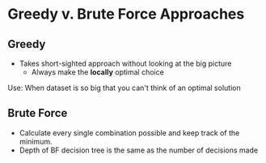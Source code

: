 # Greedy v. Brute Force Approaches

## Greedy

- Takes short-sighted approach without looking at the big picture
  - Always make the **locally** optimal choice

Use: When dataset is so big that you can't think of an optimal solution

## Brute Force

- Calculate every single combination possible and keep track of the minimum.
- Depth of BF decision tree is the same as the number of decisions made
